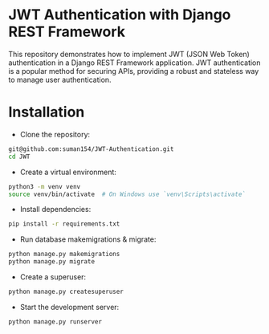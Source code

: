 # JWT Authentication with Django REST Framework


This repository demonstrates how to implement JWT (JSON Web Token) authentication in a Django REST Framework application. JWT authentication is a popular method for securing APIs, providing a robust and stateless way to manage user authentication.



# Installation

* Clone the repository:
```sh
git@github.com:suman154/JWT-Authentication.git
cd JWT
```


* Create a virtual environment:
```sh
python3 -m venv venv
source venv/bin/activate  # On Windows use `venv\Scripts\activate`
```

* Install dependencies:
```sh
pip install -r requirements.txt
```

* Run database makemigrations & migrate:
```sh
python manage.py makemigrations
python manage.py migrate
```


* Create a superuser:
```sh
python manage.py createsuperuser
```

* Start the development server:
```sh
python manage.py runserver
```
